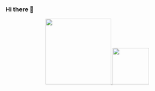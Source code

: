 ### Hi there 👋

<div align="center">
  <a href="https://github.com/RodrigodSantos">
  <img height="180em" src="https://github-readme-stats.vercel.app/api?username=RodrigodSantos&show_icons=true&theme=dark&include_all_commits=true&count_private=true"/>
  <img height="100em" src="https://github-readme-stats.vercel.app/api/top-langs/?username=RodrigodSantos&layout=compact&langs_count=7&theme=dark"/>
</div>
